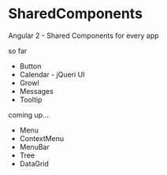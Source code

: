 # SharedComponents

Angular 2 - Shared Components for every app

so far
- Button
- Calendar - jQueri UI
- Growl
- Messages
- Tooltip

coming up...
- Menu
- ContextMenu
- MenuBar
- Tree
- DataGrid


